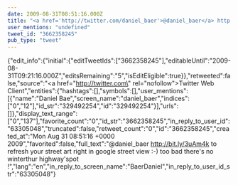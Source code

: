 ```yaml
---
date: 2009-08-31T08:51:16.000Z
title: "<a href='http://twitter.com/daniel_baer'>@daniel_baer</a> http://bit.ly/3uAm4k to refresh your street art right in google street view :-) too bad there's no winterthur highway'spot !″"
user_mentions: "undefined"
tweet_id: "3662358245"
pub_type: "tweet"
---
```

{"edit_info":{"initial":{"editTweetIds":["3662358245"],"editableUntil":"2009-08-31T09:21:16.000Z","editsRemaining":"5","isEditEligible":true}},"retweeted":false,"source":"<a href=\"http://twitter.com\" rel=\"nofollow\">Twitter Web Client</a>","entities":{"hashtags":[],"symbols":[],"user_mentions":[{"name":"Daniel Bae","screen_name":"daniel_baer","indices":["0","12"],"id_str":"329492254","id":"329492254"}],"urls":[]},"display_text_range":["0","137"],"favorite_count":"0","id_str":"3662358245","in_reply_to_user_id":"63305048","truncated":false,"retweet_count":"0","id":"3662358245","created_at":"Mon Aug 31 08:51:16 +0000 2009","favorited":false,"full_text":"@daniel_baer http://bit.ly/3uAm4k to refresh your street art right in google street view :-) too bad there's no winterthur highway'spot !","lang":"en","in_reply_to_screen_name":"BaerDaniel","in_reply_to_user_id_str":"63305048"}
